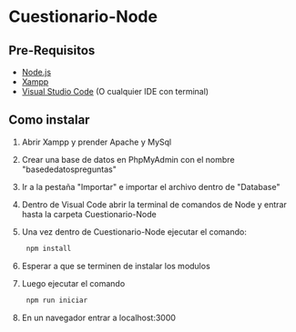 # Cuestionario-Node

## Pre-Requisitos
* [Node.js](https://nodejs.org/en/)
* [Xampp](https://www.apachefriends.org/es/download.html)
* [Visual Studio Code](https://code.visualstudio.com/) (O cualquier IDE con terminal)

## Como instalar
1. Abrir Xampp y prender Apache y MySql
2. Crear una base de datos en PhpMyAdmin con el nombre "basededatospreguntas"
3. Ir a la pestaña "Importar" e importar el archivo dentro de "Database"
4. Dentro de Visual Code abrir la terminal de comandos de Node y entrar hasta la carpeta Cuestionario-Node
5. Una vez dentro de Cuestionario-Node ejecutar el comando: 

   ```sh
    npm install
   ```
6. Esperar a que se terminen de instalar los modulos
7. Luego ejecutar el comando

   ```sh
    npm run iniciar
   ```
8. En un navegador entrar a localhost:3000
